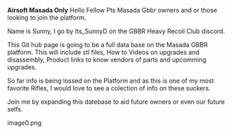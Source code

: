 **Airsoft Masada Only**
Hello Fellow Pts Masada Gbbr owners and or those looking to join the platform.  

Name is Sunny, I go by Its_SunnyD on the GBBR Heavy Recoil Club discord.

This Git hub page is going to be a full data base on the Masada GBBR platform.
This will include stl files, How to Videos on upgrades and disassembly, Product links to know vendors of parts and upcomming upgrades.

So far info is being lossed on the Platform and as this is one of my most favorite Rifles, I would love to see a colection of info on these suckers. 

Join me by expanding this datebase to aid future owners or even our future selfs.

image0.png
